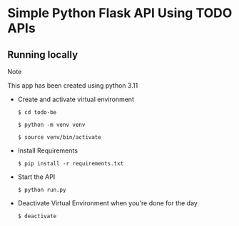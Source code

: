 # Simple Python Flask API Using TODO APIs

## Running locally

> [!NOTE] 
> This app has been created using python 3.11

- Create and activate virtual environment
    ```console
    $ cd todo-be

    $ python -m venv venv

    $ source venv/bin/activate
    ```

- Install Requirements
    ```console
    $ pip install -r requirements.txt
    ```

- Start the API
    ```console
    $ python run.py
    ```

- Deactivate Virtual Environment when you're done for the day
    ```console
    $ deactivate
    ```
